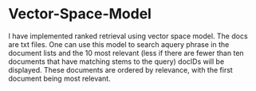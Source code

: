 # Vector-Space-Model
I have implemented ranked retrieval using vector space model. The docs are txt files. One can use this model to search aquery phrase in the document lists and the 10 most relevant (less if there are fewer than ten documents that have matching stems to the query) docIDs will be displayed. These documents are ordered by relevance, with the first document being most relevant.
